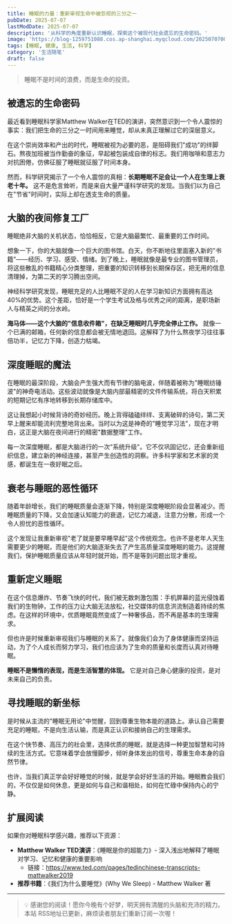 ```yaml
---
title: 睡眠的力量：重新审视生命中被忽视的三分之一
pubDate: 2025-07-07
lastModDate: 2025-07-07
description: '从科学的角度重新认识睡眠，探索这个被现代社会遗忘的生命密码。'
image: 'https://blog-1259751088.cos.ap-shanghai.myqcloud.com/20250707004239754.png?imageSlim'
tags: [睡眠, 健康, 生活, 科学]
category: '生活随笔'
draft: false
---
```


> 睡眠不是时间的浪费，而是生命的投资。

## 被遗忘的生命密码

最近看到睡眠科学家Matthew Walker在TED的演讲，突然意识到一个令人震惊的事实：我们把生命的三分之一时间用来睡觉，却从未真正理解过它的深层意义。

在这个崇尚效率和产出的时代，睡眠被视为必要的恶，是阻碍我们"成功"的绊脚石。熬夜加班被当作勤奋的象征，早起被包装成自律的标志。我们用咖啡和意志力对抗困倦，仿佛征服了睡眠就征服了时间本身。

然而，科学研究揭示了一个令人震惊的真相：**长期睡眠不足会让一个人在生理上衰老十年。** 这不是危言耸听，而是来自大量严谨科学研究的发现。当我们以为自己在"节省"时间时，实际上却在透支生命的质量。

## 大脑的夜间修复工厂

睡眠绝非大脑的关机状态，恰恰相反，它是大脑最繁忙、最重要的工作时间。

想象一下，你的大脑就像一个巨大的图书馆。白天，你不断地往里面塞入新的"书籍"——经历、学习、感受、情绪。到了晚上，睡眠就像是最专业的图书管理员，将这些散乱的书籍精心分类整理，把重要的知识转移到长期保存区，把无用的信息清理掉，为第二天的学习腾出空间。

神经科学研究发现，睡眠充足的人比睡眠不足的人在学习新知识方面拥有高达40%的优势。这个差距，恰好是一个学生考试及格与优秀之间的距离，是职场新人与精英之间的分水岭。

**海马体——这个大脑的"信息收件箱"，在缺乏睡眠时几乎完全停止工作。** 就像一个已满的邮箱，任何新的信息都会被无情地退回。这解释了为什么熬夜学习往往事倍功半，记忆力下降，创造力枯竭。

## 深度睡眠的魔法

在睡眠的最深阶段，大脑会产生强大而有节律的脑电波，伴随着被称为"睡眠纺锤波"的神奇电活动。这些波动就像是大脑内部最精密的文件传输系统，将白天积累的短期记忆有序地转移到长期存储库中。

这让我想起小时候背诗的奇妙经历。晚上背得磕磕绊绊、支离破碎的诗句，第二天早上醒来却能流利完整地背出来。当时以为这是神奇的"睡觉学习法"，现在才明白，这正是大脑在夜间进行的精密"数据整理"工作。

每一次深度睡眠，都是大脑进行的一次"系统升级"。它不仅巩固记忆，还会重新组织信息，建立新的神经连接，甚至产生创造性的洞察。许多科学家和艺术家的灵感，都诞生在一夜好眠之后。

## 衰老与睡眠的恶性循环

随着年龄增长，我们的睡眠质量会逐渐下降，特别是深度睡眠阶段会显著减少。而睡眠质量的下降，又会加速认知能力的衰退，记忆力减退，注意力分散，形成一个令人担忧的恶性循环。

这个发现让我重新审视"老了就是要早睡早起"这个传统观念。也许不是老年人天生需要更少的睡眠，而是他们的大脑逐渐失去了产生高质量深度睡眠的能力。这提醒我们，保护睡眠质量应该从年轻时就开始，而不是等到问题出现才重视。

## 重新定义睡眠

在这个信息爆炸、节奏飞快的时代，我们被无数刺激包围：手机屏幕的蓝光侵蚀着我们的生物钟，工作的压力让大脑无法放松，社交媒体的信息洪流制造着持续的焦虑。在这样的环境中，优质睡眠竟然变成了一种奢侈品，而不再是基本的生理需求。

但也许是时候重新审视我们与睡眠的关系了。就像我们会为了身体健康而坚持运动，为了个人成长而努力学习，我们也应该为了生命的质量和长度而认真对待睡眠。

**睡眠不是懒惰的表现，而是生活智慧的体现。** 它是对自己身心健康的投资，是对未来自己的负责。

## 寻找睡眠的新坐标

是时候从主流的"睡眠无用论"中觉醒，回到尊重生物本能的道路上。承认自己需要充足的睡眠，不是向生活认输，而是真正认识和接纳自己的生理需求。

在这个快节奏、高压力的社会里，选择优质的睡眠，就是选择一种更加智慧和可持续的生活方式。它意味着学会放慢脚步，倾听身体发出的信号，尊重生命本身的自然节律。

也许，当我们真正学会好好睡觉的时候，就是学会好好生活的开始。睡眠教会我们的，不仅仅是如何休息，更是如何与自己和谐相处，如何在忙碌中保持内心的宁静。

## 扩展阅读

如果你对睡眠科学感兴趣，推荐以下资源：

- **Matthew Walker TED演讲**：《睡眠是你的超能力》- 深入浅出地解释了睡眠对学习、记忆和健康的重要影响
  - 链接：https://www.ted.com/pages/tedinchinese-transcripts-mattwalker2019
- **推荐书籍**：《我们为什么要睡觉》(Why We Sleep) - Matthew Walker 著

---

> 💡 感谢您的阅读！愿你今晚有个好梦，明天拥有清醒的头脑和充沛的精力。
> 本站 RSS地址已更新，麻烦读者朋友们重新订阅一次喔！